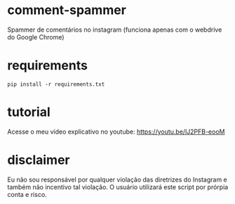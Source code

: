 # comment-spammer
Spammer de comentários no instagram (funciona apenas com o webdrive do Google Chrome)

# requirements
``pip install -r requirements.txt``

# tutorial
Acesse o meu vídeo explicativo no youtube: https://youtu.be/lJ2PFB-eooM

# disclaimer
Eu não sou responsável por qualquer violação das diretrizes do Instagram e também não incentivo tal violação. O usuário utilizará este script por prórpia conta e risco.
